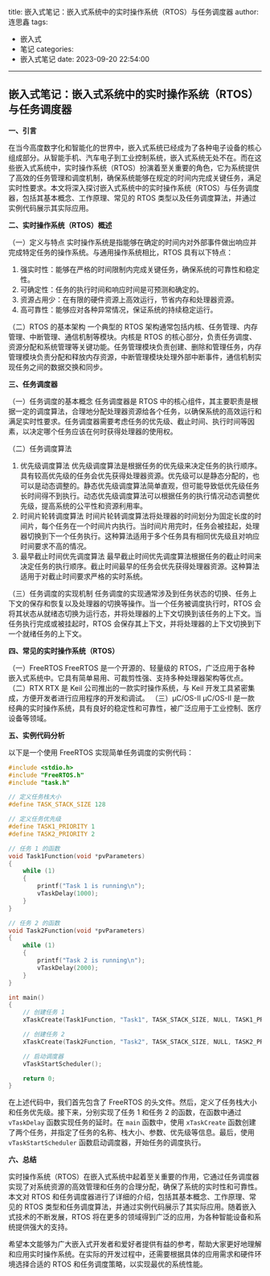 title: 嵌入式笔记：嵌入式系统中的实时操作系统（RTOS）与任务调度器
author: 连思鑫
tags:
  - 嵌入式
  - 笔记
categories:
  - 嵌入式笔记
date: 2023-09-20 22:54:00
---
## 嵌入式笔记：嵌入式系统中的实时操作系统（RTOS）与任务调度器

**一、引言**

在当今高度数字化和智能化的世界中，嵌入式系统已经成为了各种电子设备的核心组成部分。从智能手机、汽车电子到工业控制系统，嵌入式系统无处不在。而在这些嵌入式系统中，实时操作系统（RTOS）扮演着至关重要的角色，它为系统提供了高效的任务管理和调度机制，确保系统能够在规定的时间内完成关键任务，满足实时性要求。本文将深入探讨嵌入式系统中的实时操作系统（RTOS）与任务调度器，包括其基本概念、工作原理、常见的 RTOS 类型以及任务调度算法，并通过实例代码展示其实际应用。

**二、实时操作系统（RTOS）概述**

（一）定义与特点
实时操作系统是指能够在确定的时间内对外部事件做出响应并完成特定任务的操作系统。与通用操作系统相比，RTOS 具有以下特点：
1. 强实时性：能够在严格的时间限制内完成关键任务，确保系统的可靠性和稳定性。
2. 可确定性：任务的执行时间和响应时间是可预测和确定的。
3. 资源占用少：在有限的硬件资源上高效运行，节省内存和处理器资源。
4. 高可靠性：能够应对各种异常情况，保证系统的持续稳定运行。

（二）RTOS 的基本架构
一个典型的 RTOS 架构通常包括内核、任务管理、内存管理、中断管理、通信机制等模块。内核是 RTOS 的核心部分，负责任务调度、资源分配和系统管理等关键功能。任务管理模块负责创建、删除和管理任务，内存管理模块负责分配和释放内存资源，中断管理模块处理外部中断事件，通信机制实现任务之间的数据交换和同步。

**三、任务调度器**

（一）任务调度的基本概念
任务调度器是 RTOS 中的核心组件，其主要职责是根据一定的调度算法，合理地分配处理器资源给各个任务，以确保系统的高效运行和满足实时性要求。任务调度器需要考虑任务的优先级、截止时间、执行时间等因素，以决定哪个任务应该在何时获得处理器的使用权。

（二）任务调度算法
1. 优先级调度算法
优先级调度算法是根据任务的优先级来决定任务的执行顺序。具有较高优先级的任务会优先获得处理器资源。优先级可以是静态分配的，也可以是动态调整的。静态优先级调度算法简单直观，但可能导致低优先级任务长时间得不到执行。动态优先级调度算法可以根据任务的执行情况动态调整优先级，提高系统的公平性和资源利用率。
2. 时间片轮转调度算法
时间片轮转调度算法将处理器的时间划分为固定长度的时间片，每个任务在一个时间片内执行。当时间片用完时，任务会被挂起，处理器切换到下一个任务执行。这种算法适用于多个任务具有相同优先级且对响应时间要求不高的情况。
3. 最早截止时间优先调度算法
最早截止时间优先调度算法根据任务的截止时间来决定任务的执行顺序。截止时间最早的任务会优先获得处理器资源。这种算法适用于对截止时间要求严格的实时系统。

（三）任务调度的实现机制
任务调度的实现通常涉及到任务状态的切换、任务上下文的保存和恢复以及处理器的切换等操作。当一个任务被调度执行时，RTOS 会将其状态从就绪态切换为运行态，并将处理器的上下文切换到该任务的上下文。当任务执行完成或被挂起时，RTOS 会保存其上下文，并将处理器的上下文切换到下一个就绪任务的上下文。

**四、常见的实时操作系统（RTOS）**

（一）FreeRTOS
FreeRTOS 是一个开源的、轻量级的 RTOS，广泛应用于各种嵌入式系统中。它具有简单易用、可裁剪性强、支持多种处理器架构等优点。
（二）RTX
RTX 是 Keil 公司推出的一款实时操作系统，与 Keil 开发工具紧密集成，方便开发者进行应用程序的开发和调试。
（三）μC/OS-II
μC/OS-II 是一款经典的实时操作系统，具有良好的稳定性和可靠性，被广泛应用于工业控制、医疗设备等领域。

**五、实例代码分析**

以下是一个使用 FreeRTOS 实现简单任务调度的实例代码：

```c
#include <stdio.h>
#include "FreeRTOS.h"
#include "task.h"

// 定义任务栈大小
#define TASK_STACK_SIZE 128

// 定义任务优先级
#define TASK1_PRIORITY 1
#define TASK2_PRIORITY 2

// 任务 1 的函数
void Task1Function(void *pvParameters)
{
    while (1)
    {
        printf("Task 1 is running\n");
        vTaskDelay(1000);
    }
}

// 任务 2 的函数
void Task2Function(void *pvParameters)
{
    while (1)
    {
        printf("Task 2 is running\n");
        vTaskDelay(2000);
    }
}

int main()
{
    // 创建任务 1
    xTaskCreate(Task1Function, "Task1", TASK_STACK_SIZE, NULL, TASK1_PRIORITY, NULL);

    // 创建任务 2
    xTaskCreate(Task2Function, "Task2", TASK_STACK_SIZE, NULL, TASK2_PRIORITY, NULL);

    // 启动调度器
    vTaskStartScheduler();

    return 0;
}
```

在上述代码中，我们首先包含了 FreeRTOS 的头文件。然后，定义了任务栈大小和任务优先级。接下来，分别实现了任务 1 和任务 2 的函数，在函数中通过 `vTaskDelay` 函数实现任务的延时。在 `main` 函数中，使用 `xTaskCreate` 函数创建了两个任务，并指定了任务的名称、栈大小、参数、优先级等信息。最后，使用 `vTaskStartScheduler` 函数启动调度器，开始任务的调度执行。

**六、总结**

实时操作系统（RTOS）在嵌入式系统中起着至关重要的作用，它通过任务调度器实现了对系统资源的高效管理和任务的合理分配，确保了系统的实时性和可靠性。本文对 RTOS 和任务调度器进行了详细的介绍，包括其基本概念、工作原理、常见的 RTOS 类型和任务调度算法，并通过实例代码展示了其实际应用。随着嵌入式技术的不断发展，RTOS 将在更多的领域得到广泛的应用，为各种智能设备和系统提供强大的支持。

希望本文能够为广大嵌入式开发者和爱好者提供有益的参考，帮助大家更好地理解和应用实时操作系统。在实际的开发过程中，还需要根据具体的应用需求和硬件环境选择合适的 RTOS 和任务调度策略，以实现最优的系统性能。
